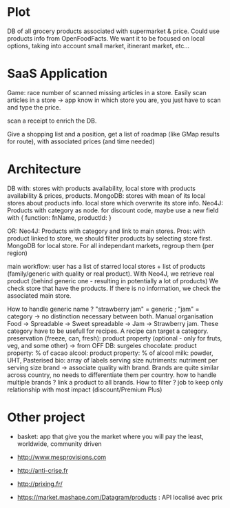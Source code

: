 # Plot
DB of all grocery products associated with supermarket & price.
Could use products info from OpenFoodFacts. We want it to be focused on local options, taking into account small market, itinerant market, etc...

# SaaS Application
Game: race number of scanned missing articles in a store.
Easily scan articles in a store -> app know in which store you are, you just have to scan and type the price.

scan a receipt to enrich the DB.

Give a shopping list and a position, get a list of roadmap (like GMap results for route), with associated prices (and time needed)

# Architecture
DB with: stores with products availability, local store with products availability & prices, products.
MongoDB: stores with mean of its local stores about products info.
local store which overwrite its store info.
Neo4J: Products with category as node.
for discount code, maybe use a new field with { function: fnName, productId: }

OR:
Neo4J: Products with category and link to main stores. Pros: with product linked to store, we should filter products by selecting store first. MongoDB for local store. For all independant markets, regroup them (per region)

main workflow: user has a list of starred local stores + list of products (family/generic with quality or real product).
With Neo4J, we retrieve real product (behind generic one - resulting in potentially a lot of products)
We check store that have the products. If there is no information, we check the associated main store.

How to handle generic name ? "strawberry jam" = generic ; "jam" = category -> no distinction necessary between both. Manual organisation
Food -> Spreadable -> Sweet spreadable -> Jam -> Strawberry jam. These category have to be usefull for recipes. A recipe can target a category.
preservation (freeze, can, fresh): product property (optional - only for fruts, veg, and some other) -> from OFF DB: surgeles
chocolate: product property: % of cacao
alcool: product property: % of alcool
milk: powder, UHT, Pasterised
bio: array of labels
serving size
nutriments: nutriment per serving size
brand -> associate quality with brand. Brands are quite similar across country, no needs to differentiate them per country.
  how to handle multiple brands ? link a product to all brands. How to filter ?
  job to keep only relationship with most impact (discount/Premium Plus)

# Other project
- basket: app that give you the market where you will pay the least, worldwide, community driven
- http://www.mesprovisions.com
- http://anti-crise.fr
- http://prixing.fr/

- https://market.mashape.com/Datagram/products : API localisé avec prix